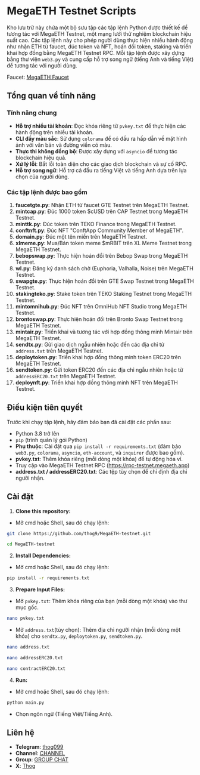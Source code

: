 # MegaETH Testnet Scripts

Kho lưu trữ này chứa một bộ sưu tập các tập lệnh Python được thiết kế để tương tác với MegaETH Testnet, một mạng lưới thử nghiệm blockchain hiệu suất cao. Các tập lệnh này cho phép người dùng thực hiện nhiều hành động như nhận ETH từ faucet, đúc token và NFT, hoán đổi token, staking và triển khai hợp đồng bằng MegaETH Testnet RPC. Mỗi tập lệnh được xây dựng bằng thư viện `web3.py` và cung cấp hỗ trợ song ngữ (tiếng Anh và tiếng Việt) để tương tác với người dùng.

Faucet: [MegaETH Faucet](https://faucet.megaeth.app/)

## Tổng quan về tính năng

### Tính năng chung

- **Hỗ trợ nhiều tài khoản**: Đọc khóa riêng từ `pvkey.txt` để thực hiện các hành động trên nhiều tài khoản.
- **CLI đầy màu sắc**: Sử dụng `colorama` để có đầu ra hấp dẫn về mặt hình ảnh với văn bản và đường viền có màu.
- **Thực thi không đồng bộ**: Được xây dựng với `asyncio` để tương tác blockchain hiệu quả.
- **Xử lý lỗi**: Bắt lỗi toàn diện cho các giao dịch blockchain và sự cố RPC.
- **Hỗ trợ song ngữ**: Hỗ trợ cả đầu ra tiếng Việt và tiếng Anh dựa trên lựa chọn của người dùng.

### Các tập lệnh được bao gồm

1. **faucetgte.py**: Nhận ETH từ faucet GTE Testnet trên MegaETH Testnet.
2. **mintcap.py**: Đúc 1000 token $cUSD trên CAP Testnet trong MegaETH Testnet.
3. **minttk.py**: Đúc token trên TEKO Finance trong MegaETH Testnet.
4. **conftnft.py**: Đúc NFT "ConftApp Community Member of MegaETH".
5. **domain.py**: Đúc một tên miền trên MegaETH Testnet.
6. **xlmeme.py**: Mua/Bán token meme $mRBIT trên XL Meme Testnet trong MegaETH Testnet.
7. **bebopswap.py**: Thực hiện hoán đổi trên Bebop Swap trong MegaETH Testnet.
8. **wl.py**: Đăng ký danh sách chờ (Euphoria, Valhalla, Noise) trên MegaETH Testnet.
9. **swapgte.py**: Thực hiện hoán đổi trên GTE Swap Testnet trong MegaETH Testnet.
10. **stakingteko.py**: Stake token trên TEKO Staking Testnet trong MegaETH Testnet.
11. **mintomnihub.py**: Đúc NFT trên OmniHub NFT Studio trong MegaETH Testnet.
12. **brontoswap.py**: Thực hiện hoán đổi trên Bronto Swap Testnet trong MegaETH Testnet.
13. **mintair.py**: Triển khai và tương tác với hợp đồng thông minh Mintair trên MegaETH Testnet.
14. **sendtx.py**: Gửi giao dịch ngẫu nhiên hoặc đến các địa chỉ từ `address.txt` trên MegaETH Testnet.
15. **deploytoken.py**: Triển khai hợp đồng thông minh token ERC20 trên MegaETH Testnet.
16. **sendtoken.py**: Gửi token ERC20 đến các địa chỉ ngẫu nhiên hoặc từ `addressERC20.txt` trên MegaETH Testnet.
17. **deploynft.py**: Triển khai hợp đồng thông minh NFT trên MegaETH Testnet.

## Điều kiện tiên quyết

Trước khi chạy tập lệnh, hãy đảm bảo bạn đã cài đặt các phần sau:

- Python 3.8 trở lên
- `pip` (trình quản lý gói Python)
- **Phụ thuộc**: Cài đặt qua `pip install -r requirements.txt` (đảm bảo `web3.py`, `colorama`, `asyncio`, `eth-account`, và `inquirer` được bao gồm).
- **pvkey.txt**: Thêm khóa riêng (mỗi dòng một khóa) để tự động hóa ví.
- Truy cập vào MegaETH Testnet RPC (https://rpc-testnet.megaeth.app)
- **address.txt / addressERC20.txt**: Các tệp tùy chọn để chỉ định địa chỉ người nhận.

## Cài đặt

1. **Clone this repository:**
- Mở cmd hoặc Shell, sau đó chạy lệnh:
```sh
git clone https://github.com/thog9/MegaETH-testnet.git
```
```sh
cd MegaETH-testnet
```
2. **Install Dependencies:**
- Mở cmd hoặc Shell, sau đó chạy lệnh:
```sh
pip install -r requirements.txt
```
3. **Prepare Input Files:**
- Mở `pvkey.txt`: Thêm khóa riêng của bạn (mỗi dòng một khóa) vào thư mục gốc.
```sh
nano pvkey.txt
```
- Mở `address.txt`(tùy chọn): Thêm địa chỉ người nhận (mỗi dòng một khóa) cho `sendtx.py`, `deploytoken.py`, `sendtoken.py`.
```sh
nano address.txt
```
```sh
nano addressERC20.txt
```
```sh
nano contractERC20.txt
```
4. **Run:**
- Mở cmd hoặc Shell, sau đó chạy lệnh:
```sh
python main.py
```
- Chọn ngôn ngữ (Tiếng Việt/Tiếng Anh).

## Liên hệ

- **Telegram**: [thog099](https://t.me/thog099)
- **Channel**: [CHANNEL](https://t.me/thogairdrops)
- **Group**: [GROUP CHAT](https://t.me/thogchats)
- **X**: [Thog](https://x.com/thog099) 
